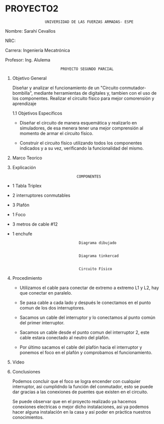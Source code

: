 # PROYECTO2

                      UNIVERSIDAD DE LAS FUERZAS ARMADAS- ESPE

Nombre: Sarahí Cevallos
 
NRC: 

Carrera: Ingeniería Mecatrónica 

Profesor: Ing. Alulema

                             PROYECTO SEGUNDO PARCIAL 

1. Objetivo General

    Diseñar y analizar el funcionamiento de un "Circuito conmutador-bombilla", mediante herramientas de digitales y, tambien con el uso de los componentes. Realizar el circuito físico para mejor comorensión y aprendizaje

    1.1 Objetivos Específicos 

    - Diseñar el circuito de manera esquemática y realizarlo en simuladores, de esa menera tener una mejor comprensión al momento de armar el circuito físico.

    - Construir el circuito físico utilizando todos los componentes indicados y a su vez, verificando la funcionalidad del mismo.

2. Marco Teorico 

3. Explicación 

                                    COMPONENTES 

- 1 Tabla Triplex

- 2 interruptores conmutables

- 3 Plafón

- 1 Foco

- 3 metros de cable #12

- 1 enchufe 

                                    Diagrama dibujado 


                                    Diagrama tinkercad

                                    
                                    Circuito Físico


4. Procedimiento 

    - Utilizamos el cable para conectar de extremo a extremo L1 y L2, hay que conectar en paralelo.

    - Se pasa cable a cada lado y después le conectamos en el punto comun de los dos interruptores.

    - Sacamos un cable del interruptor y lo conectamos al punto común del primer interruptor.

    - Sacamos un cable desde el punto comun del interruptor 2, este cable estara conectado al neutro del plafón.

    - Por último sacamos el cable del plafón hacia el interruptor y ponemos el foco en el plafón y comprobamos el funcionamiento.

5. Video

6. Conclusiones 
    
    Podemos concluir que el foco se logra encender con cualquier interruptor, asi cumplidndo la función del conmutador, esto se puede dar gracias a las conexiones de puentes que existen en el circuito.

    Se puede observar que en el proyecto realizado ya hacemos conexiones electricas o mejor dicho instalaciones, asi ya podemos hacer alguna instalación en la casa y así poder en pràctica nuestros conocimientos.
